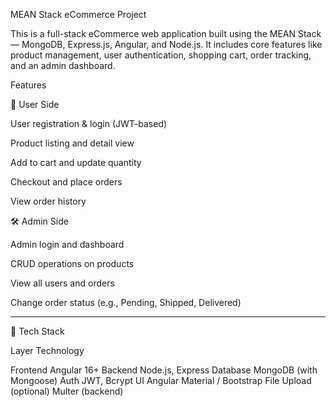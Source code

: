 MEAN Stack eCommerce Project

This is a full-stack eCommerce web application built using the MEAN Stack — MongoDB, Express.js, Angular, and Node.js. It includes core features like product management, user authentication, shopping cart, order tracking, and an admin dashboard.

Features

👤 User Side

User registration & login (JWT-based)

Product listing and detail view

Add to cart and update quantity

Checkout and place orders

View order history


🛠️ Admin Side

Admin login and dashboard

CRUD operations on products

View all users and orders

Change order status (e.g., Pending, Shipped, Delivered)



---

🧰 Tech Stack

Layer	Technology

Frontend	Angular 16+
Backend	Node.js, Express
Database	MongoDB (with Mongoose)
Auth	JWT, Bcrypt
UI	Angular Material / Bootstrap
File Upload (optional)	Multer (backend)
